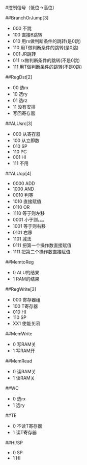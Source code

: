 #控制信号（低位->高位）

##BranchOrJump[3]
* 000 不跳
* 100 直接B跳转
* 010 用rx做判断条件的跳转(是0跳)
* 110 用T做判断条件的跳转(是0跳)
* 001 JR跳转
* 011 rx做判断条件的跳转(不是0跳)
* 111 用T做判断条件的跳转(不是0跳)

##RegDst[2]
* 00 选rx 
* 10 选ry
* 01 选rz
* 11 没有安排
* 写回寄存器

##ALUsrc[3]
* 000 从寄存器
* 100 从立即数
* 010 SP
* 110 PC
* 001 HI
* 111 不用

##ALUop[4]
* 0000 ADD
* 1000 AND
* 0010 判等
* 1010 直接赋值
* 0110 OR
* 1110 等于则左移
* 0001 小于则。。。
* 1001 等于则右移
* 0101 右移
* 1101 减法
* 0111 把第一个操作数直接赋值
* 1111 把第二个操作数直接赋值

##MemtoReg
* 0 ALU的结果
* 1 RAM的结果

##RegWrite[3]
* 000 寄存器组
* 100 T寄存器
* 010 HI
* 110 SP
* XX1 使能关闭

##MemWrite
* 0 写RAM关
* 1 写RAM开

##MemRead
* 0 读RAM关
* 1 读RAM关

##WC
* 0 选rx
* 1 选ry

##TE
* 0 不读T寄存器
* 1 读T寄存器

##HI/SP
* 0 SP
* 1 HI